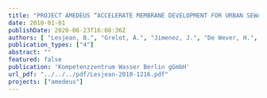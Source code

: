 ```yaml
---
title: "PROJECT AMEDEUS “ACCELERATE MEMBRANE DEVELOPMENT FOR URBAN SEWAGE PURIFICATION” FINAL ACTIVITY REPORT"
date: 2010-01-01
publishDate: 2020-06-23T16:08:36Z
authors: [ "Lesjean, B.", "Grelot, A.", "Jimenez, J.", "De Wever, H.", "Brauns, E.", "De Wilde, W.", "Maes, L.", "Iversen, V.", "Mehrez, R.", "Krisam, J.", "Vilim, D.", "Heijnen, M.", "Lorain, O.", "Fatarella, E.", "Leslie, G." ]
publication_types: ["4"]
abstract: ""
featured: false
publication: 'Kompetenzzentrum Wasser Berlin gGmbH'
url_pdf: "../../../pdf/Lesjean-2010-1216.pdf"
projects: ["amedeus"]
---
```


